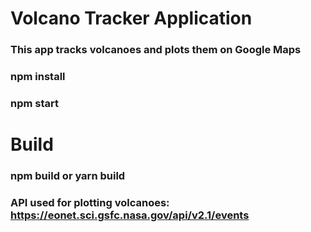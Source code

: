# Volcano Tracker Application  
### This app tracks volcanoes and plots them on Google Maps  
  
### npm install   
### npm start  
  
# Build  
### npm build or yarn build  
  
### API used for plotting volcanoes: https://eonet.sci.gsfc.nasa.gov/api/v2.1/events
